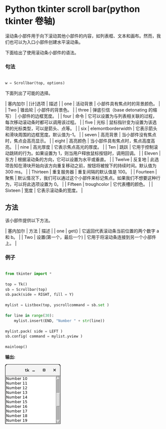 # Python tkinter scroll bar(python tkinter 卷轴)



滚动条小部件用于向下滚动其他小部件的内容，如列表框、文本和画布。然而，我们也可以为入口小部件创建水平滚动条。

下面给出了使用滚动条小部件的语法。

### 句法

```py

w = Scrollbar(top, options) 

```

下面列出了可能的选择。

| 塞内加尔 | [计]选项 | 描述 |
| one | 活动背景 | 小部件具有焦点时的背景颜色。 |
| Two | 锥齿轮 | 小部件的背景色。 |
| three | 弹底引信（base detonating 的缩写） | 小部件的边框宽度。 |
| four | 命令 | 它可以设置为与列表相关联的过程，每次移动滚动条时都可以调用该过程。 |
| five | 光标 | 鼠标指针变为设置为该选项的光标类型，可以是箭头、点等。 |
| six | elemontborderwidth | 它表示箭头和滑块周围的边框宽度。默认值为-1。 |
| seven | 高亮背景 | 当小部件没有焦点时，焦点会高亮显示。 |
| eight | 高亮颜色 | 当小部件具有焦点时，焦点高度高亮。 |
| nine | 高光厚度 | 它表示焦点高光的厚度。 |
| Ten | 跳跃 | 它用于控制滚动跳转的行为。如果设置为 1，则当用户释放鼠标按钮时，调用回调。 |
| Eleven | 东方 | 根据滚动条的方向，它可以设置为水平或垂直。 |
| Twelve | 反复地 | 此选项告知在滑块开始向该方向重复移动之前，按钮将被按下的持续时间。默认值为 300 ms。 |
| Thirteen | 重复服务器 | 重复间隔的默认值是 100。 |
| Fourteen | 聚焦 | 默认情况下，我们可以通过这个小部件来标记焦点。如果我们不想要这种行为，可以将此选项设置为 0。 |
| Fifteen | troughcolor | 它代表槽的颜色。 |
| Sixteen | 宽度 | 它表示滚动条的宽度。 |

## 方法

该小部件提供以下方法。

| 塞内加尔 | 方法 | 描述 |
| one | get() | 它返回代表滚动条当前位置的两个数字 a 和 b。 |
| Two | 设置(第一个，最后一个) | 它用于将滚动条连接到另一个小部件上。 |

### 例子

```py

from tkinter import *

top = Tk()
sb = Scrollbar(top)
sb.pack(side = RIGHT, fill = Y)

mylist = Listbox(top, yscrollcommand = sb.set )

for line in range(30):
    mylist.insert(END, "Number " + str(line))

mylist.pack( side = LEFT )
sb.config( command = mylist.yview )

mainloop()

```

**输出:**

![Python Tkinter Scrollbar](img/cdff6046f86045b06cfeff4a850516fc.png)
